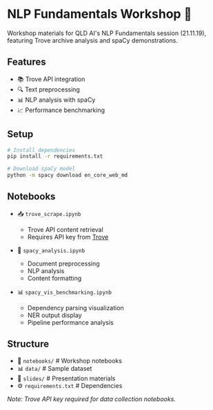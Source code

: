 # NLP Fundamentals Workshop 🤖

Workshop materials for QLD AI's NLP Fundamentals session (21.11.19), featuring Trove archive analysis and spaCy demonstrations.

## Features
- 📚 Trove API integration
- 🔍 Text preprocessing
- 📊 NLP analysis with spaCy
- 📈 Performance benchmarking

## Setup
```bash
# Install dependencies
pip install -r requirements.txt

# Download spaCy model
python -m spacy download en_core_web_md
```

## Notebooks
- 📥 `trove_scrape.ipynb`
  - Trove API content retrieval
  - Requires API key from [Trove](https://trove.nla.gov.au/)

- 🔬 `spacy_analysis.ipynb`
  - Document preprocessing
  - NLP analysis
  - Content formatting

- 📊 `spacy_vis_benchmarking.ipynb`
  - Dependency parsing visualization
  - NER output display
  - Pipeline performance analysis

## Structure
- 📓 `notebooks/` # Workshop notebooks
- 📊 `data/` # Sample dataset
- 📑 `slides/` # Presentation materials
- ⚙️ `requirements.txt` # Dependencies

*Note: Trove API key required for data collection notebooks.*